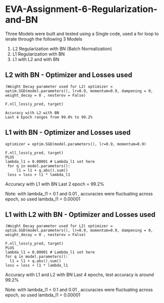 # EVA-Assignment-6-Regularization-and-BN

Three Models were built and tested using a Single code, used a for loop to ierate through the following 3 Models
1) L2 Regularization with BN (Batch Normalization)
2) L1 Regularization with BN 
3) L1 with L2 and with BN

L2 with BN - Optimizer and Losses used
--------------------------------------
    (Weight Decay parameter used for L2) optimizer = optim.SGD(model.parameters(), lr=0.9, momentum=0.9, dampening = 0, weight_decay = 0 , nesterov = False)

    F.nll_loss(y_pred, target)

    Accuracy with L2 with BN
    Last 4 Epoch ranges from 99.0% to 99.2%

L1 with BN - Optimizer and Losses used
---------------------------------------
    optimizer = optim.SGD(model.parameters(), lr=0.9, momentum=0.9)

    F.nll_loss(y_pred, target)
    PLUS
    lambda_l1 = 0.00001 # Lambda_l1 set here
     for q in model.parameters():
         l1 = l1 + q.abs().sum()
     loss = loss + l1 * lambda_l1
     
Accuracy with L1 with BN
    Last 2 epoch = 99.2%

Note: with lambda_l1 = 0.1 and 0.01 , accuracies were fluctuating across epoch, so used lambda_l1 = 0.00001

L1 with L2 with BN - Optimizer and Losses used
-----------------------------------------------
    (Weight Decay parameter used for L2) optimizer = optim.SGD(model.parameters(), lr=0.9, momentum=0.9, dampening = 0, weight_decay = 0 , nesterov = False)    
    
    F.nll_loss(y_pred, target)
    PLUS
    lambda_l1 = 0.00001 # Lambda_l1 set here
    for q in model.parameters():
      l1 = l1 + q.abs().sum()
    loss = loss + l1 * lambda_l1
    
Accuracy with L1 and L2 with BN
    Last 4 epochs, test accuracy is around 99.2%
    
Note: with lambda_l1 = 0.1 and 0.01 , accuracies were fluctuating across epoch, so used lambda_l1 = 0.00001
